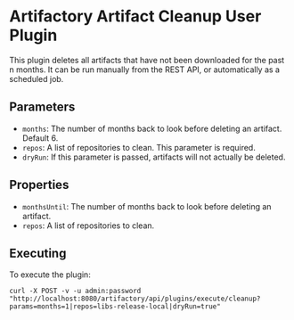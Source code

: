 Artifactory Artifact Cleanup User Plugin
========================================

This plugin deletes all artifacts that have not been downloaded for the past n
months. It can be run manually from the REST API, or automatically as a
scheduled job.

Parameters
----------

- `months`: The number of months back to look before deleting an artifact.
  Default 6.
- `repos`: A list of repositories to clean. This parameter is required.
- `dryRun`: If this parameter is passed, artifacts will not actually be deleted.

Properties
----------

- `monthsUntil`: The number of months back to look before deleting an artifact.
- `repos`: A list of repositories to clean.

Executing
---------

To execute the plugin:

`curl -X POST -v -u admin:password "http://localhost:8080/artifactory/api/plugins/execute/cleanup?params=months=1|repos=libs-release-local|dryRun=true"`
